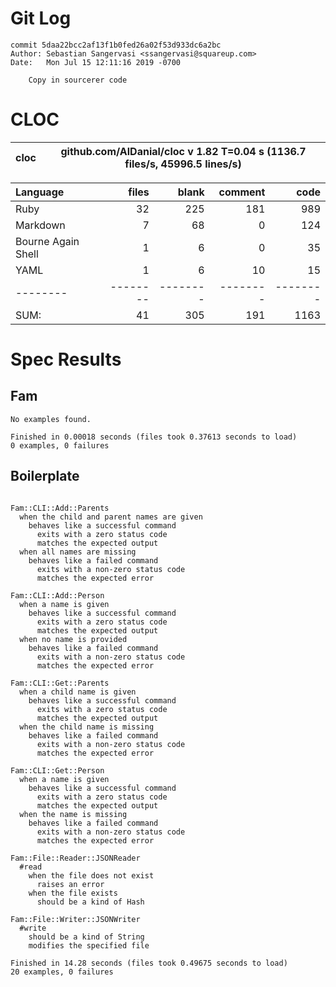 # Git Log

```
commit 5daa22bcc2af13f1b0fed26a02f53d933dc6a2bc
Author: Sebastian Sangervasi <ssangervasi@squareup.com>
Date:   Mon Jul 15 12:11:16 2019 -0700

    Copy in sourcerer code
```

# CLOC


cloc|github.com/AlDanial/cloc v 1.82  T=0.04 s (1136.7 files/s, 45996.5 lines/s)
--- | ---

Language|files|blank|comment|code
:-------|-------:|-------:|-------:|-------:
Ruby|32|225|181|989
Markdown|7|68|0|124
Bourne Again Shell|1|6|0|35
YAML|1|6|10|15
--------|--------|--------|--------|--------
SUM:|41|305|191|1163

# Spec Results
## Fam

```
No examples found.

Finished in 0.00018 seconds (files took 0.37613 seconds to load)
0 examples, 0 failures

```

## Boilerplate

```

Fam::CLI::Add::Parents
  when the child and parent names are given
    behaves like a successful command
      exits with a zero status code
      matches the expected output
  when all names are missing
    behaves like a failed command
      exits with a non-zero status code
      matches the expected error

Fam::CLI::Add::Person
  when a name is given
    behaves like a successful command
      exits with a zero status code
      matches the expected output
  when no name is provided
    behaves like a failed command
      exits with a non-zero status code
      matches the expected error

Fam::CLI::Get::Parents
  when a child name is given
    behaves like a successful command
      exits with a zero status code
      matches the expected output
  when the child name is missing
    behaves like a failed command
      exits with a non-zero status code
      matches the expected error

Fam::CLI::Get::Person
  when a name is given
    behaves like a successful command
      exits with a zero status code
      matches the expected output
  when the name is missing
    behaves like a failed command
      exits with a non-zero status code
      matches the expected error

Fam::File::Reader::JSONReader
  #read
    when the file does not exist
      raises an error
    when the file exists
      should be a kind of Hash

Fam::File::Writer::JSONWriter
  #write
    should be a kind of String
    modifies the specified file

Finished in 14.28 seconds (files took 0.49675 seconds to load)
20 examples, 0 failures

```

